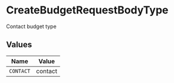 # CreateBudgetRequestBodyType

Contact budget type


## Values

| Name      | Value     |
| --------- | --------- |
| `CONTACT` | contact   |